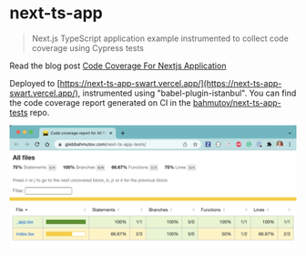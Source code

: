 # next-ts-app

> Next.js TypeScript application example instrumented to collect code coverage using Cypress tests

Read the blog post [Code Coverage For Nextjs Application](https://glebbahmutov.com/blog/code-coverage-for-nextjs-app/)

Deployed to [https://next-ts-app-swart.vercel.app/](https://next-ts-app-swart.vercel.app/), instrumented using "babel-plugin-istanbul". You can find the code coverage report generated on CI in the [bahmutov/next-ts-app-tests](https://github.com/bahmutov/next-ts-app-tests) repo.

![Code coverage report](./images/report.png)
